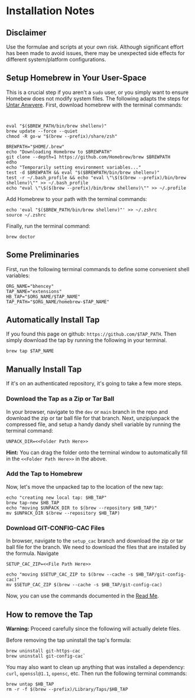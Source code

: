 # Installation Notes
## Disclaimer
Use the formulae and scripts at your own risk. Although significant effort has been made to avoid issues, there may be unexpected side effects for different system/platform configurations.

## Setup Homebrew in Your User-Space
This is a crucial step if you aren't a `sudo` user, or you simply want to ensure Homebew does not modify system files. The following adapts the steps for [Untar Anwyere](https://docs.brew.sh/Installation#untar-anywhere). First, download homebrew with the terminal commands:
```


eval "$($BREW_PATH/bin/brew shellenv)"
brew update --force --quiet
chmod -R go-w "$(brew --prefix)/share/zsh"

BREWPATH="$HOME/.brew"
echo "Downloading Homebrew to $BREWPATH"
git clone --depth=1 https://github.com/Homebrew/brew $BREWPATH
edho
echo "Temporarily setting environment variables..."
test -d $BREWPATH && eval "$($BREWPATH/bin/brew shellenv)"
test -r ~/.bash_profile && echo "eval \"\$($(brew --prefix)/bin/brew shellenv)\"" >> ~/.bash_profile
echo "eval \"\$($(brew --prefix)/bin/brew shellenv)\"" >> ~/.profile
```

Add Homebrew to your path with the terminal commands:
```
echo 'eval "$($BREW_PATH/bin/brew shellenv)"' >> ~/.zshrc
source ~/.zshrc
```

Finally, run the terminal command:
```
brew doctor
```
## Some Preliminaries
First, run the following terminal commands to define some convenient shell variables:

```
ORG_NAME="bhencey"
TAP_NAME="extensions"
HB_TAP="$ORG_NAME/$TAP_NAME"
TAP_PATH="$ORG_NAME/homebrew-$TAP_NAME"
```

## Automatically Install Tap
If you found this page on github: `https://github.com/$TAP_PATH`. Then simply download the tap by running the following in your terminal.

```
brew tap $TAP_NAME
```

## Manually Install Tap
If it's on an authenticated repository, it's going to take a few more steps.

### Download the Tap as a Zip or Tar Ball
In your browser, navigate to the `dev` or `main` branch in the repo and download the zip or tar ball file for that branch. Next, unzip/unpack the compressed file,  and setup a handy dandy shell variable by running the terminal command:
```
UNPACK_DIR=<<Folder Path Here>>
```
**Hint:** You can drag the folder onto the terminal window to automatically fill in the `<<Folder Path Here>>` in the above.

### Add the Tap to Homebrew
Now, let's move the unpacked tap to the location of the new tap:
```
echo "creating new local tap: $HB_TAP"
brew tap-new $HB_TAP
echo "moving $UNPACK_DIR to $(brew --repository $HB_TAP)"
mv $UNPACK_DIR $(brew --repository $HB_TAP)
```
### Download GIT-CONFIG-CAC Files
In browser, navigate to the `setup_cac` branch and download the zip or tar ball file for the branch. We need to download the files that are installed by the formula. Navigate
```
SETUP_CAC_ZIP=<<File Path Here>>
```
```
echo "moving $SETUP_CAC_ZIP to $(brew --cache -s $HB_TAP/git-config-cac)"
mv $SETUP_CAC_ZIP $(brew --cache -s $HB_TAP/git-config-cac)
```
Now, you can use the commands documented in the [Read Me](README.md).

## How to remove the Tap

**Warning:** Proceed carefully since the following will actually delete files.

Before removing the tap uninstall the tap's formula:
```
brew uninstall git-https-cac
brew uninstall git-config-cac`
```

You may also want to clean up anything that was installed a  dependency: `curl`, `openssl@1.1`, `opensc`, etc. Then run the following terminal commands:

```
brew untap $HB_TAP
rm -r -f $(brew --prefix)/Library/Taps/$HB_TAP
```
